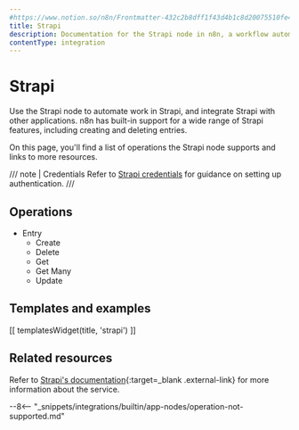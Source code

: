 ```yaml
---
#https://www.notion.so/n8n/Frontmatter-432c2b8dff1f43d4b1c8d20075510fe4
title: Strapi
description: Documentation for the Strapi node in n8n, a workflow automation platform. Includes details of operations and configuration, and links to examples and credentials information.
contentType: integration
---
```


# Strapi

Use the Strapi node to automate work in Strapi, and integrate Strapi with other applications. n8n has built-in support for a wide range of Strapi features, including creating and deleting entries. 

On this page, you'll find a list of operations the Strapi node supports and links to more resources.

/// note | Credentials
Refer to [Strapi credentials](/integrations/builtin/credentials/strapi/) for guidance on setting up authentication. 
///

## Operations

* Entry
    * Create
    * Delete
    * Get
    * Get Many
    * Update

## Templates and examples

<!-- see https://www.notion.so/n8n/Pull-in-templates-for-the-integrations-pages-37c716837b804d30a33b47475f6e3780 -->
[[ templatesWidget(title, 'strapi') ]]

## Related resources

Refer to [Strapi's documentation](https://docs.strapi.io/dev-docs/api/rest){:target=_blank .external-link} for more information about the service.

--8<-- "_snippets/integrations/builtin/app-nodes/operation-not-supported.md"
